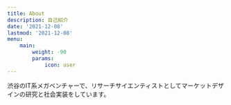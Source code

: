 ```yaml
---
title: About
description: 自己紹介
date: '2021-12-08'
lastmod: '2021-12-08'
menu:
    main: 
        weight: -90
        params:
            icon: user
---
```


渋谷のIT系メガベンチャーで、リサーチサイエンティストとしてマーケットデザインの研究と社会実装をしています。  
